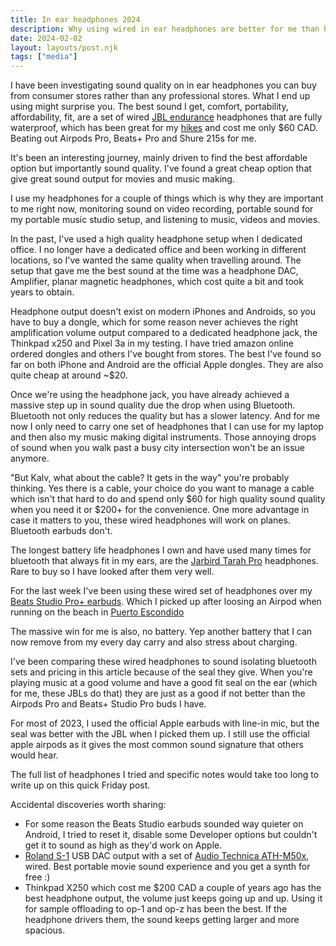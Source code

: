 ```yaml
---
title: In ear headphones 2024
description: Why using wired in ear headphones are better for me than high priced bluetooth fancy ones
date: 2024-02-02
layout: layouts/post.njk
tags: ["media"]
---
```


I have been investigating sound quality on in ear headphones you can buy from consumer stores rather than any professional stores. What I end up using might surprise you. The best sound I get, comfort, portability, affordability, fit, are a set of wired [JBL endurance](https://ca.jbl.com/JBL+Endurance+RUN.html) headphones that are fully waterproof, which has been great for my [hikes](https://www.instagram.com/reel/C2x_rJUy29m/) and cost me only $60 CAD. Beating out Airpods Pro, Beats+ Pro and Shure 215s for me.

It's been an interesting journey, mainly driven to find the best affordable option but importantly sound quality. I've found a great cheap option that give great sound output for movies and music making.

I use my headphones for a couple of things which is why they are important to me right now, monitoring sound on video recording, portable sound for my portable music studio setup, and listening to music, videos and movies.

In the past, I've used a high quality headphone setup when I dedicated office. I no longer have a dedicated office and been working in different locations, so I've wanted the same quality when travelling around. The setup that gave me the best sound at the time was a headphone DAC, Amplifier, planar magnetic headphones, which cost quite a bit and took years to obtain.

Headphone output doesn't exist on modern iPhones and Androids, so you have to buy a dongle, which for some reason never achieves the right amplification volume output compared to a dedicated headphone jack, the Thinkpad x250 and Pixel 3a in my testing. I have tried amazon online ordered dongles and others I've bought from stores. The best I've found so far on both iPhone and Android are the official Apple dongles. They are also quite cheap at around ~$20.

Once we're using the headphone jack, you have already achieved a massive step up in sound quality due the drop when using Bluetooth. Bluetooth not only reduces the quality but has a slower latency. And for me now I only need to carry one set of headphones that I can use for my laptop and then also my music making digital instruments. Those annoying drops of sound when you walk past a busy city intersection won't be an issue anymore.

"But Kalv, what about the cable? It gets in the way" you're probably thinking. Yes there is a cable, your choice do you want to manage a cable which isn't that hard to do and spend only $60 for high quality sound quality when you need it or $200+ for the convenience. One more advantage in case it matters to you, these wired headphones will work on planes. Bluetooth earbuds don't.

The longest battery life headphones I own and have used many times for bluetooth that always fit in my ears, are the [Jarbird Tarah Pro](https://www.techradar.com/reviews/jaybird-tarah-pro-review) headphones. Rare to buy so I have looked after them very well.

For the last week I've been using these wired set of headphones over my [Beats Studio Pro+ earbuds](https://www.beatsbydre.com/ca/earbuds/studio-buds-plus-wireless-noise-cancelling). Which I picked up after loosing an Airpod when running on the beach in [Puerto Escondido](https://www.instagram.com/p/CzsNETGMhq9/)

The massive win for me is also, no battery. Yep another battery that I can now remove from my every day carry and also stress about charging.

I've been comparing these wired headphones to sound isolating bluetooth sets and pricing in this article because of the seal they give. When you're playing music at a good volume and have a good fit seal on the ear (which for me, these JBLs do that) they are just as a good if not better than the Airpods Pro and Beats+ Studio Pro buds I have.

For most of 2023, I used the official Apple earbuds with line-in mic, but the seal was better with the JBL when I picked them up. I still use the official apple airpods as it gives the most common sound signature that others would hear.

The full list of headphones I tried and specific notes would take too long to write up on this quick Friday post.

Accidental discoveries worth sharing:

- For some reason the Beats Studio earbuds sounded way quieter on Android, I tried to reset it, disable some Developer options but couldn't get it to sound as high as they'd work on Apple.
- [Roland S-1](https://www.audio-technica.com/en-ca/ath-m50x) USB DAC output with a set of [Audio Technica ATH-M50x](https://www.audio-technica.com/en-ca/ath-m50x), wired. Best portable movie sound experience and you get a synth for free :)
- Thinkpad X250 which cost me $200 CAD a couple of years ago has the best headphone output, the volume just keeps going up and up. Using it for sample offloading to op-1 and op-z has been the best. If the headphone drivers them, the sound keeps getting larger and more spacious.
